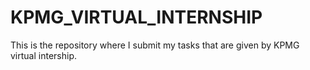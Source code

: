 # KPMG_VIRTUAL_INTERNSHIP
This is the repository where I submit my tasks that are given by KPMG virtual intership.
